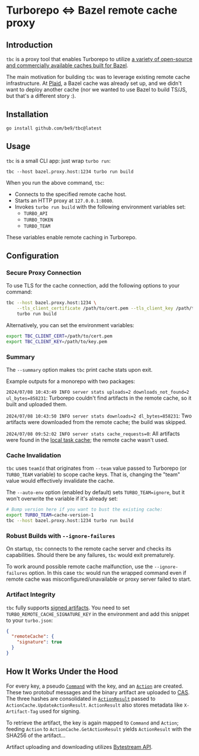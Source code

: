# Turborepo <=> Bazel remote cache proxy

[Turborepo]: https://turbo.build/

## Introduction

`tbc` is a proxy tool that enables Turborepo to utilize [a variety of open-source and
commercially available caches built for Bazel](https://github.com/bazelbuild/remote-apis?tab=readme-ov-file#servers).

The main motivation for building `tbc` was to leverage existing remote cache infrastructure.
At [Plaid](https://plaid.com/), a Bazel cache was already set up, and we didn't want
to deploy another cache (nor we wanted to use Bazel to build TS/JS, but
that's a different story :).

## Installation

`go install github.com/be9/tbc@latest`

## Usage

`tbc` is a small CLI app: just wrap `turbo run`:

```
tbc --host bazel.proxy.host:1234 turbo run build
```

When you run the above command, `tbc`:

* Connects to the specified remote cache host.
* Starts an HTTP proxy at `127.0.0.1:8080`.
* Invokes `turbo run build` with the following environment variables set:
    * `TURBO_API`
    * `TURBO_TOKEN`
    * `TURBO_TEAM`

These variables enable remote caching in Turborepo.

## Configuration

### Secure Proxy Connection

To use TLS for the cache connection, add the following options to your command:

```bash
tbc --host bazel.proxy.host:1234 \
    --tls_client_certificate /path/to/cert.pem --tls_client_key /path/to/key.pem \
    turbo run build
```

Alternatively, you can set the environment variables:

```bash
export TBC_CLIENT_CERT=/path/to/cert.pem
export TBC_CLIENT_KEY=/path/to/key.pem
```

### Summary

The `--summary` option makes `tbc` print cache stats upon exit.

Example outputs for a monorepo with two packages:

`2024/07/08 10:43:49 INFO server stats uploads=2 downloads_not_found=2 ul_bytes=858231`:
Turborepo couldn't find artifacts in the remote cache, so it built and uploaded them.

`2024/07/08 10:43:50 INFO server stats downloads=2 dl_bytes=858231`: Two artifacts were
downloaded from the remote cache; the build was skipped.

`2024/07/08 09:52:02 INFO server stats cache_requests=0`: All
artifacts were found in the [local task cache](https://turbo.build/repo/docs/crafting-your-repository/caching);
the remote cache wasn't used.

### Cache Invalidation

`tbc` uses `teamId` that originates from `--team` value passed to Turborepo
(or `TURBO_TEAM` variable) to scope cache keys. That is, changing the "team" value would
effectively invalidate the cache.

The `--auto-env` option (enabled by default) sets `TURBO_TEAM=ignore`, but it won't overwrite
the variable if it's already set:

```bash
# Bump version here if you want to bust the existing cache:
export TURBO_TEAM=cache-version-1
tbc --host bazel.proxy.host:1234 turbo run build
```

### Robust Builds with `--ignore-failures`

On startup, `tbc` connects to the remote cache server and checks its capabilities. Should there
be any failures, `tbc` would exit prematurely.

To work around possible remote cache malfunction, use the `--ignore-failures` option. In this case
`tbc` would run the wrapped command even if remote cache was misconfigured/unavailable or
proxy server failed to start.

### Artifact Integrity

`tbc` fully
supports [signed artifacts](https://turbo.build/repo/docs/core-concepts/remote-caching#artifact-integrity-and-authenticity-verification).
You need to set `TURBO_REMOTE_CACHE_SIGNATURE_KEY` in the environment
and add this snippet to your `turbo.json`:

```json
{
  "remoteCache": {
    "signature": true
  }
}
```

## How It Works Under the Hood

For every key, a
pseudo [`Command`](https://github.com/bazelbuild/remote-apis/blob/main/build/bazel/remote/execution/v2/remote_execution.proto#L555C1-L564)
with the key,
and
an [`Action`](https://github.com/bazelbuild/remote-apis/blob/main/build/bazel/remote/execution/v2/remote_execution.proto#L480)
are created.
These two protobuf messages and the binary artifact are uploaded
to [CAS](https://github.com/bazelbuild/remote-apis/blob/main/build/bazel/remote/execution/v2/remote_execution.proto#L341).
The three hashes are consolidated
in [`ActionResult`](https://github.com/bazelbuild/remote-apis/blob/main/build/bazel/remote/execution/v2/remote_execution.proto#L1056)
passed to `ActionCache.UpdateActionResult`. `ActionResult` also stores metadata like `X-Artifact-Tag` used for signing.

To retrieve the artifact, the key is again mapped to `Command` and `Action`; feeding `Action`
to `ActionCache.GetActionResult` yields
`ActionResult` with the SHA256 of the artifact...

Artifact uploading and downloading
utilizes [Bytestream API](https://github.com/googleapis/googleapis/blob/master/google/bytestream/bytestream.proto).
